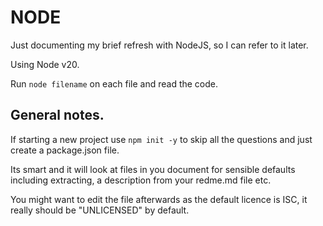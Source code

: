 # NODE

Just documenting my brief refresh with NodeJS, so I can refer to it later.

Using Node v20.

Run `node filename` on each file and read the code.

## General notes.
If starting a new project use `npm init -y` 
to skip all the questions and just create a package.json file.

Its smart and it will look at files in you document for sensible defaults including extracting,
a description from your redme.md file etc.

You might want to edit the file afterwards as the default licence is ISC,
it really should be "UNLICENSED" by default.